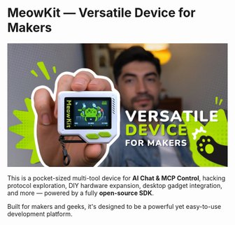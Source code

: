 # MeowKit — Versatile Device for Makers

![MeowKit Image](2.assets/header.png)

This is a pocket-sized multi-tool device for **AI Chat & MCP Control**, hacking protocol exploration, DIY hardware expansion, desktop gadget integration, and more — powered by a fully **open-source SDK**.  

Built for makers and geeks, it's designed to be a powerful yet easy-to-use development platform.

